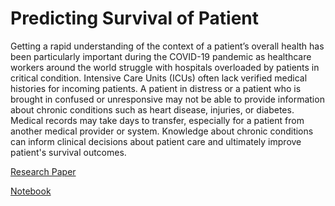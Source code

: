 # Predicting Survival of Patient
Getting a rapid understanding of the context of a patient’s overall health has been particularly important during the COVID-19 pandemic as healthcare workers around the world struggle with hospitals overloaded by patients in critical condition. Intensive Care Units (ICUs) often lack verified medical histories for incoming patients. A patient in distress or a patient who is brought in confused or unresponsive may not be able to provide information about chronic conditions such as heart disease, injuries, or diabetes. Medical records may take days to transfer, especially for a patient from another medical provider or system. Knowledge about chronic conditions can inform clinical decisions about patient care and ultimately improve patient's survival outcomes.

[Research Paper](https://journals.lww.com/ccmjournal/Citation/2019/01001/33__THE_GLOBAL_OPEN_SOURCE_SEVERITY_OF_ILLNESS.36.aspx)

[Notebook](https://colab.research.google.com/drive/1af7wZDLzRGavKuLZl31Y1-wgRLv4XMFJ?usp=sharing)
